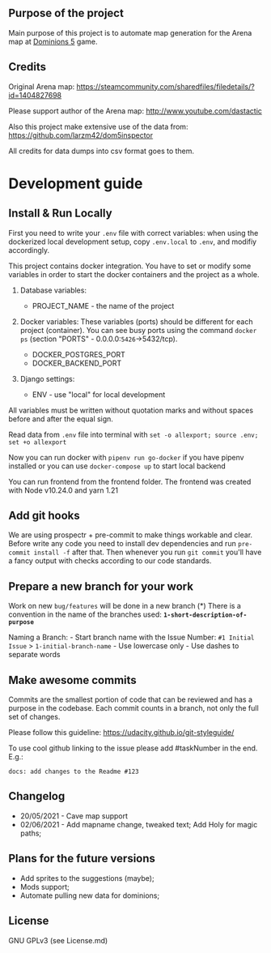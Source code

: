 ## Purpose of the project

Main purpose of this project is to automate map generation for the Arena map at [Dominions 5](http://www.illwinter.com/dom5) game.


## Credits
Original Arena map:
https://steamcommunity.com/sharedfiles/filedetails/?id=1404827698

Please support author of the Arena map: http://www.youtube.com/dastactic

Also this project make extensive use of the data from:
https://github.com/larzm42/dom5inspector

All credits for data dumps into csv format goes to them.


# Development guide
## Install & Run Locally

First you need to write your `.env` file with correct variables: when using the dockerized
local development setup, copy `.env.local` to `.env`, and modifiy accordingly.

This project contains docker integration.
You have to set or modify some variables in order to start the docker containers and the project as a whole.

1. Database variables:
    - PROJECT_NAME - the name of the project

2. Docker variables:
    These variables (ports) should be different for each project (container).
    You can see busy ports using the command `docker ps` (section "PORTS" - 0.0.0.0:`5426`->5432/tcp).

    - DOCKER_POSTGRES_PORT
    - DOCKER_BACKEND_PORT

3. Django settings:
    - ENV - use "local" for local development

All variables must be written without quotation marks and without spaces before and after the equal sign.

Read data from `.env` file into terminal with `set -o allexport; source .env; set +o allexport`

Now you can run docker with `pipenv run go-docker` if you have pipenv installed or you can use `docker-compose up` to start local backend

You can run frontend from the frontend folder. The frontend was created with Node v10.24.0 and yarn 1.21

## Add git hooks

We are using prospectr + pre-commit to make things workable and clear. Before write any code you need to install
dev dependencies and run `pre-commit install -f` after that. Then whenever you run `git commit` you'll have a fancy
output with checks according to our code standards.

## Prepare a new branch for your work

Work on new `bug/features` will be done in a new branch (*)
There is a convention in the name of the branches used:
**`1-short-description-of-purpose`**

Naming a Branch:
    - Start branch name with the Issue Number: `#1 Initial Issue` > `1-initial-branch-name`
    - Use lowercase only
    - Use dashes to separate words

## Make awesome commits

Commits are the smallest portion of code that can be reviewed and has a
purpose in the codebase. Each commit counts in a branch, not only the full set
of changes.

Please follow this guideline:
https://udacity.github.io/git-styleguide/

To use cool github linking to the issue please add #taskNumber in the end. E.g.:

`docs: add changes to the Readme #123`

## Changelog
- 20/05/2021 - Cave map support
- 02/06/2021 - Add mapname change, tweaked text; Add Holy for magic paths;


## Plans for the future versions
- Add sprites to the suggestions (maybe);
- Mods support;
- Automate pulling new data for dominions;


## License
GNU GPLv3 (see License.md)